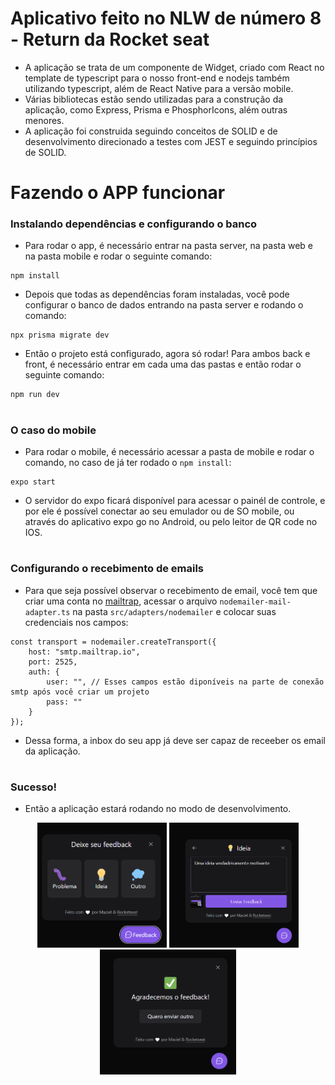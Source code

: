 # Aplicativo feito no NLW de número 8 - Return da Rocket seat

- A aplicação se trata de um componente de Widget, criado com React no template de typescript para o nosso front-end e nodejs também utilizando typescript, além de React Native para a versão mobile.
- Várias bibliotecas estão sendo utilizadas para a construção da aplicação, como Express, Prisma e PhosphorIcons, além outras menores.
- A aplicação foi construida seguindo conceitos de SOLID e de desenvolvimento direcionado a testes com JEST e seguindo princípios de SOLID.

#
# Fazendo o APP funcionar

### Instalando dependências e configurando o banco

- Para rodar o app, é necessário entrar na pasta server, na pasta web e na pasta mobile e rodar o seguinte comando:

```
npm install
```

- Depois que todas as dependências foram instaladas, você pode configurar o banco de dados entrando na pasta server e rodando o comando:

```
npx prisma migrate dev
```

- Então o projeto está configurado, agora só rodar! Para ambos back e front, é necessário entrar em cada uma das pastas e então rodar o seguinte comando:

```
npm run dev
```

#

### O caso do mobile

- Para rodar o mobile, é necessário acessar a pasta de mobile e rodar o comando, no caso de já ter rodado o `npm install`:

```
expo start
```

- O servidor do expo ficará disponível para acessar o painél de controle, e por ele é possível conectar ao seu emulador ou de SO mobile, ou através do aplicativo expo go no Android, ou pelo leitor de QR code no IOS.

#
### Configurando o recebimento de emails

- Para que seja possível observar o recebimento de email, você tem que criar uma conta no <a target="_blank" href="https://mailtrap.io">mailtrap</a>, acessar o arquivo `nodemailer-mail-adapter.ts` na pasta `src/adapters/nodemailer` e colocar suas credenciais nos campos:

```
const transport = nodemailer.createTransport({
    host: "smtp.mailtrap.io",
    port: 2525,
    auth: {
        user: "", // Esses campos estão diponíveis na parte de conexão smtp após você criar um projeto
        pass: ""
    }
});
```

- Dessa forma, a inbox do seu app já deve ser capaz de receeber os email da aplicação.

#
### Sucesso!

- Então a aplicação estará rodando no modo de desenvolvimento.

<div align="center">
<img src="./assets/widgetOpcoes.png" alt="TelaDoWidgetAbertoOpções" height=200>

<img src="./assets/widgetFeedback.png" alt="TelaDoWidgetAbertoEnviandoFeedback" height=200>

<img src="./assets/widgetSuccess.png" alt="TelaDoWidgetAbertoSucesso" height=200>
</div>